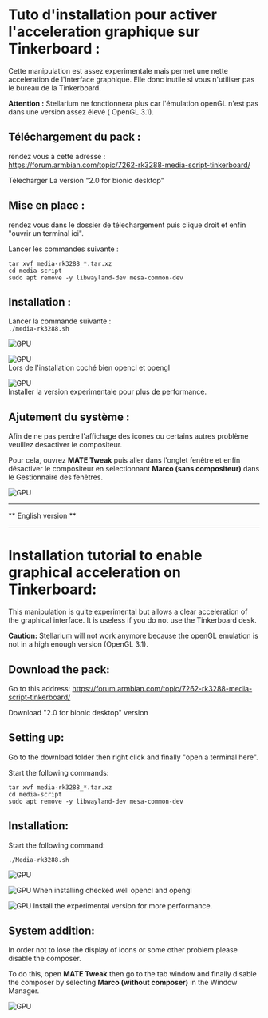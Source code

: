 # Tuto d'installation pour activer l'acceleration graphique sur Tinkerboard :

Cette manipulation est assez experimentale mais permet une nette acceleration de l'interface graphique. Elle donc inutile si vous n'utiliser pas le bureau de la Tinkerboard.

__Attention :__ Stellarium ne fonctionnera plus car l'émulation openGL n'est pas dans une version assez élevé ( OpenGL 3.1).

## Téléchargement du pack :

rendez vous à cette adresse :   
https://forum.armbian.com/topic/7262-rk3288-media-script-tinkerboard/

Télecharger La version "2.0 for bionic desktop"

## Mise en place :

rendez vous dans le dossier de télechargement puis clique droit et enfin "ouvrir un terminal ici".

Lancer les commandes suivante :

`tar xvf media-rk3288_*.tar.xz`   
`cd media-script`   
`sudo apt remove -y libwayland-dev mesa-common-dev`   

## Installation :

Lancer la commande suivante :    
`./media-rk3288.sh`

![GPU](https://github.com/Patrick-81/NAFABox/raw/master/doc/gpu_accel_1.png)   

![GPU](https://github.com/Patrick-81/NAFABox/raw/master/doc/gpu_accel_2.png)   
Lors de l'installation coché bien opencl et opengl

![GPU](https://github.com/Patrick-81/NAFABox/raw/master/doc/gpu_accel_3.png)   
Installer la version experimentale pour plus de performance.

## Ajutement du système :

Afin de ne pas perdre l'affichage des icones ou certains autres problème veuillez desactiver le compositeur.

Pour cela, ouvrez __MATE Tweak__ puis aller dans l'onglet fenêtre et enfin désactiver le compositeur en selectionnant __Marco (sans compositeur)__ dans le Gestionnaire des fenêtres.

![GPU](https://github.com/Patrick-81/NAFABox/raw/master/doc/gpu_accel_4.png)   
*********************
** English version **
*********************
# Installation tutorial to enable graphical acceleration on Tinkerboard:

This manipulation is quite experimental but allows a clear acceleration of the graphical interface. It is useless if you do not use the Tinkerboard desk.

__Caution:__ Stellarium will not work anymore because the openGL emulation is not in a high enough version (OpenGL 3.1).

## Download the pack:

Go to this address:
https://forum.armbian.com/topic/7262-rk3288-media-script-tinkerboard/

Download "2.0 for bionic desktop" version

## Setting up:

Go to the download folder then right click and finally "open a terminal here".

Start the following commands:

`tar xvf media-rk3288_*.tar.xz`   
`cd media-script`   
`sudo apt remove -y libwayland-dev mesa-common-dev`   

## Installation:

Start the following command:

`./Media-rk3288.sh`

![GPU](https://github.com/Patrick-81/NAFABox/raw/master/doc/gpu_accel_1.png)

![GPU](https://github.com/Patrick-81/NAFABox/raw/master/doc/gpu_accel_2.png) 
When installing checked well opencl and opengl

![GPU](https://github.com/Patrick-81/NAFABox/raw/master/doc/gpu_accel_3.png) 
Install the experimental version for more performance.

## System addition:

In order not to lose the display of icons or some other problem please disable the composer.

To do this, open __MATE Tweak__ then go to the tab window and finally disable the composer by selecting __Marco (without composer)__ in the Window Manager.

![GPU](https://github.com/Patrick-81/NAFABox/raw/master/doc/gpu_accel_4.png)
